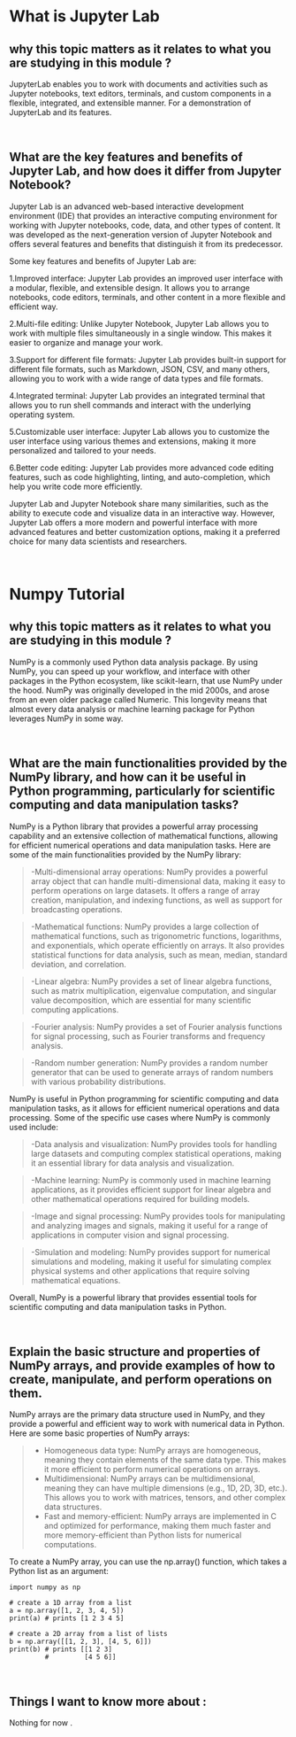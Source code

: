 # What is Jupyter Lab
## why this topic matters as it relates to what you are studying in this module ?
JupyterLab enables you to work with documents and activities such as Jupyter notebooks, text editors, terminals, and custom components in a flexible, integrated, and extensible manner. For a demonstration of JupyterLab and its features.

<br>

## What are the key features and benefits of Jupyter Lab, and how does it differ from Jupyter Notebook?
Jupyter Lab is an advanced web-based interactive development environment (IDE) that provides an interactive computing environment for working with Jupyter notebooks, code, data, and other types of content. It was developed as the next-generation version of Jupyter Notebook and offers several features and benefits that distinguish it from its predecessor.

Some key features and benefits of Jupyter Lab are:

1.Improved interface: Jupyter Lab provides an improved user interface with a modular, flexible, and extensible design. It allows you to arrange notebooks, code editors, terminals, and other content in a more flexible and efficient way.

2.Multi-file editing: Unlike Jupyter Notebook, Jupyter Lab allows you to work with multiple files simultaneously in a single window. This makes it easier to organize and manage your work.

3.Support for different file formats: Jupyter Lab provides built-in support for different file formats, such as Markdown, JSON, CSV, and many others, allowing you to work with a wide range of data types and file formats.

4.Integrated terminal: Jupyter Lab provides an integrated terminal that allows you to run shell commands and interact with the underlying operating system.

5.Customizable user interface: Jupyter Lab allows you to customize the user interface using various themes and extensions, making it more personalized and tailored to your needs.

6.Better code editing: Jupyter Lab provides more advanced code editing features, such as code highlighting, linting, and auto-completion, which help you write code more efficiently.

Jupyter Lab and Jupyter Notebook share many similarities, such as the ability to execute code and visualize data in an interactive way. However, Jupyter Lab offers a more modern and powerful interface with more advanced features and better customization options, making it a preferred choice for many data scientists and researchers.

<br>

# Numpy Tutorial
## why this topic matters as it relates to what you are studying in this module ?
NumPy is a commonly used Python data analysis package. By using NumPy, you can speed up your workflow, and interface with other packages in the Python ecosystem, like scikit-learn, that use NumPy under the hood. NumPy was originally developed in the mid 2000s, and arose from an even older package called Numeric. This longevity means that almost every data analysis or machine learning package for Python leverages NumPy in some way.

<br>

## What are the main functionalities provided by the NumPy library, and how can it be useful in Python programming, particularly for scientific computing and data manipulation tasks?
NumPy is a Python library that provides a powerful array processing capability and an extensive collection of mathematical functions, allowing for efficient numerical operations and data manipulation tasks. Here are some of the main functionalities provided by the NumPy library:

>-Multi-dimensional array operations: NumPy provides a powerful array object that can handle multi-dimensional data, making it easy to perform operations on large datasets. It offers a range of array creation, manipulation, and indexing functions, as well as support for broadcasting operations.

>-Mathematical functions: NumPy provides a large collection of mathematical functions, such as trigonometric functions, logarithms, and exponentials, which operate efficiently on arrays. It also provides statistical functions for data analysis, such as mean, median, standard deviation, and correlation.

>-Linear algebra: NumPy provides a set of linear algebra functions, such as matrix multiplication, eigenvalue computation, and singular value decomposition, which are essential for many scientific computing applications.

>-Fourier analysis: NumPy provides a set of Fourier analysis functions for signal processing, such as Fourier transforms and frequency analysis.

>-Random number generation: NumPy provides a random number generator that can be used to generate arrays of random numbers with various probability distributions.

NumPy is useful in Python programming for scientific computing and data manipulation tasks, as it allows for efficient numerical operations and data processing. Some of the specific use cases where NumPy is commonly used include:

>-Data analysis and visualization: NumPy provides tools for handling large datasets and computing complex statistical operations, making it an essential library for data analysis and visualization.

>-Machine learning: NumPy is commonly used in machine learning applications, as it provides efficient support for linear algebra and other mathematical operations required for building models.

>-Image and signal processing: NumPy provides tools for manipulating and analyzing images and signals, making it useful for a range of applications in computer vision and signal processing.

>-Simulation and modeling: NumPy provides support for numerical simulations and modeling, making it useful for simulating complex physical systems and other applications that require solving mathematical equations.

Overall, NumPy is a powerful library that provides essential tools for scientific computing and data manipulation tasks in Python.


<br>

## Explain the basic structure and properties of NumPy arrays, and provide examples of how to create, manipulate, and perform operations on them.
NumPy arrays are the primary data structure used in NumPy, and they provide a powerful and efficient way to work with numerical data in Python. Here are some basic properties of NumPy arrays:

>- Homogeneous data type: NumPy arrays are homogeneous, meaning they contain elements of the same data type. This makes it more efficient to perform numerical operations on arrays.
>- Multidimensional: NumPy arrays can be multidimensional, meaning they can have multiple dimensions (e.g., 1D, 2D, 3D, etc.). This allows you to work with matrices, tensors, and other complex data structures.
>- Fast and memory-efficient: NumPy arrays are implemented in C and optimized for performance, making them much faster and more memory-efficient than Python lists for numerical computations.

To create a NumPy array, you can use the np.array() function, which takes a Python list as an argument:

    import numpy as np

    # create a 1D array from a list
    a = np.array([1, 2, 3, 4, 5])
    print(a) # prints [1 2 3 4 5]

    # create a 2D array from a list of lists
    b = np.array([[1, 2, 3], [4, 5, 6]])
    print(b) # prints [[1 2 3]
             #         [4 5 6]]


<br>

## Things I want to know more about :
Nothing for now .
